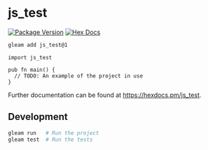# js_test

[![Package Version](https://img.shields.io/hexpm/v/js_test)](https://hex.pm/packages/js_test)
[![Hex Docs](https://img.shields.io/badge/hex-docs-ffaff3)](https://hexdocs.pm/js_test/)

```sh
gleam add js_test@1
```
```gleam
import js_test

pub fn main() {
  // TODO: An example of the project in use
}
```

Further documentation can be found at <https://hexdocs.pm/js_test>.

## Development

```sh
gleam run   # Run the project
gleam test  # Run the tests
```

